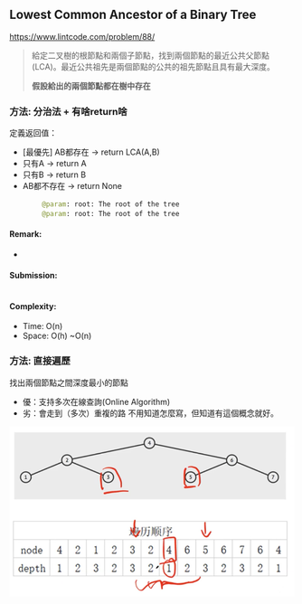 ## Lowest Common Ancestor of a Binary Tree
https://www.lintcode.com/problem/88/
>給定二叉樹的根節點和兩個子節點，找到兩個節點的最近公共父節點(LCA)。最近公共祖先是兩個節點的公共的祖先節點且具有最大深度。
>
>**假設給出的兩個節點都在樹中存在**


### 方法: 分治法 + 有啥return啥
定義返回值：
- [最優先] AB都存在 -> return LCA(A,B)
- 只有A -> return A
- 只有B -> return B
- AB都不存在 -> return None
```python
        @param: root: The root of the tree
        @param: root: The root of the tree
```
#### Remark:
- 
#### Submission:
```

```
#### Complexity:
- Time: O(n)
- Space: O(h) ~O(n)

### 方法: 直接遍歷
找出兩個節點之間深度最小的節點
- 優：支持多次在線查詢(Online Algorithm)
- 劣：會走到（多次）重複的路
不用知道怎麼寫，但知道有這個概念就好。

![](../images/88_LCA_traversal.png)
